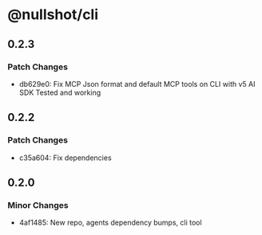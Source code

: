# @nullshot/cli

## 0.2.3

### Patch Changes

- db629e0: Fix MCP Json format and default MCP tools on CLI with v5 AI SDK Tested and working

## 0.2.2

### Patch Changes

- c35a604: Fix dependencies

## 0.2.0

### Minor Changes

- 4af1485: New repo, agents dependency bumps, cli tool
